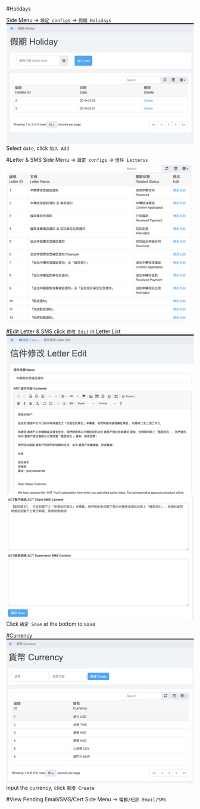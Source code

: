 #Holidays

Side Menu -> `設定 configs` -> `假期 Holidays`  
![Screenshot](images/config1.png)  
Select `date`, click `加入 Add`

#Letter & SMS
Side Menu -> `設定 configs` -> `信件 Letterss`  
![Screenshot](images/config2.png)  

#Edit Letter & SMS
click `修改 Edit` in Letter List
![Screenshot](images/config3.png) 
![Screenshot](images/config4.png) 
Click `確定 Save` at the bottom to save

#Currency
![Screenshot](images/config5.png) 
Input the currency, click `新增 Create`

#View Pending Email/SMS/Cert
Side Menu -> `電郵/短訊 Email/SMS`